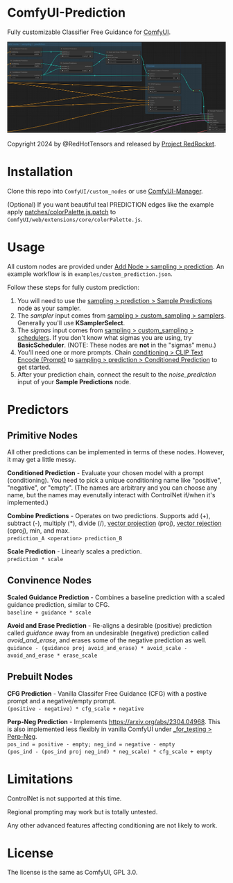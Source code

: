 # ComfyUI-Prediction
Fully customizable Classifier Free Guidance for [ComfyUI](https://github.com/comfyanonymous/ComfyUI).

![Custom Prediction](examples/example_1.png)

Copyright 2024 by @RedHotTensors and released by [Project RedRocket](https://huggingface.co/RedRocket).

# Installation
Clone this repo into ``ComfyUI/custom_nodes`` or use [ComfyUI-Manager](https://github.com/ltdrdata/ComfyUI-Manager).

(Optional) If you want beautiful teal PREDICTION edges like the example apply [patches/colorPalette.js.patch](https://raw.githubusercontent.com/redhottensors/ComfyUI-Prediction/main/patches/colorPalette.js.patch) to ``ComfyUI/web/extensions/core/colorPalette.js``.

# Usage
All custom nodes are provided under <ins>Add Node > sampling > prediction</ins>. An example workflow is in ``examples/custom_prediction.json``.

Follow these steps for fully custom prediction:
1. You will need to use the <ins>sampling > prediction > Sample Predictions</ins> node as your sampler.
2. The *sampler* input comes from <ins>sampling > custom_sampling > samplers</ins>. Generally you'll use **KSamplerSelect**.
3. The *sigmas* input comes from <ins>sampling > custom_sampling > schedulers</ins>. If you don't know what sigmas you are using, try **BasicScheduler**. (NOTE: These nodes are **not** in the "sigmas" menu.)
4. You'll need one or more prompts. Chain <ins>conditioning > CLIP Text Encode (Prompt)</ins> to <ins>sampling > prediction > Conditioned Prediction</ins> to get started.
5. After your prediction chain, connect the result to the *noise_prediction* input of your **Sample Predictions** node.

# Predictors

## Primitive Nodes
All other predictions can be implemented in terms of these nodes. However, it may get a little messy.

**Conditioned Prediction** - Evaluate your chosen model with a prompt (conditioning). You need to pick a unique conditioning name like "positive", "negative", or "empty". (The names are arbitrary and you can choose any name, but the names may evenutally interact with ControlNet if/when it's implemented.)

**Combine Predictions** - Operates on two predictions. Supports add (+), subtract (-), multiply (*), divide (/), [vector projection](https://en.wikipedia.org/wiki/Vector_projection) (proj), [vector rejection](https://en.wikipedia.org/wiki/Vector_projection) (oproj), min, and max.<br>
``prediction_A <operation> prediction_B``

**Scale Prediction** - Linearly scales a prediction.<br>
``prediction * scale``

## Convinence Nodes
**Scaled Guidance Prediction** - Combines a baseline prediction with a scaled guidance prediction, similar to CFG.<br>
``baseline + guidance * scale``

**Avoid and Erase Prediction** - Re-aligns a desirable (positive) prediction called *guidance* away from an undesirable (negative) prediction called *avoid_and_erase*, and erases some of the negative prediction as well.<br>
``guidance - (guidance proj avoid_and_erase) * avoid_scale - avoid_and_erase * erase_scale``

## Prebuilt Nodes
**CFG Prediction** - Vanilla Classifer Free Guidance (CFG) with a postive prompt and a negative/empty prompt.<br>
``(positive - negative) * cfg_scale + negative``

**Perp-Neg Prediction** - Implements https://arxiv.org/abs/2304.04968. This is also implemented less flexibly in vanilla ComfyUI under <ins>_for_testing > Perp-Neg</ins>.<br>
``pos_ind = positive - empty; neg_ind = negative - empty``<br>
``(pos_ind - (pos_ind proj neg_ind) * neg_scale) * cfg_scale + empty``

# Limitations
ControlNet is not supported at this time.

Regional prompting may work but is totally untested.

Any other advanced features affecting conditioning are not likely to work.

# License
The license is the same as ComfyUI, GPL 3.0.
